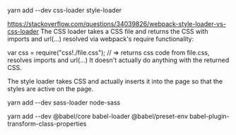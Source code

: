 
yarn add --dev css-loader style-loader

https://stackoverflow.com/questions/34039826/webpack-style-loader-vs-css-loader
The CSS loader takes a CSS file and returns the CSS with imports and url(...) resolved via webpack's require functionality:

var css = require("css!./file.css");
// => returns css code from file.css, resolves imports and url(...) 
It doesn't actually do anything with the returned CSS.

The style loader takes CSS and actually inserts it into the page so that the styles are active on the page.


yarn add --dev sass-loader node-sass


yarn add --dev @babel/core babel-loader @babel/preset-env babel-plugin-transform-class-properties